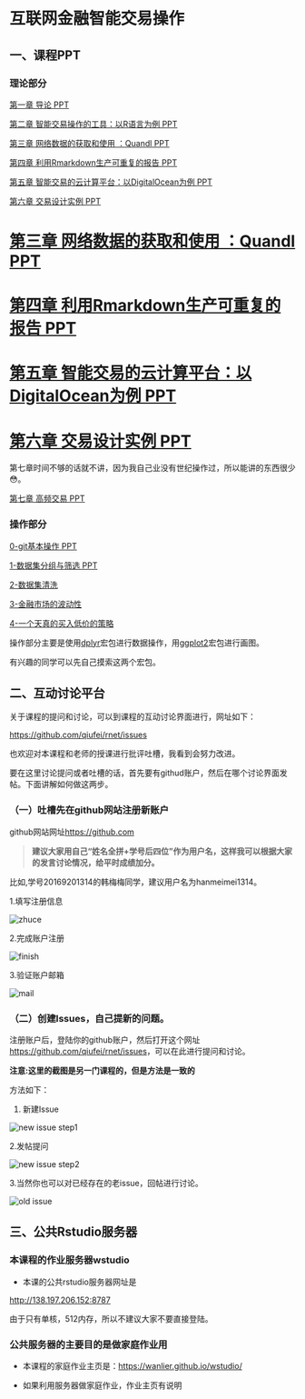 # 互联网金融智能交易操作

## 一、课程PPT

### 理论部分

[第一章 导论 PPT](https://rawgit.com/qiufei/rnet/master/PPT/01-intro.html)


[第二章 智能交易操作的工具：以R语言为例 PPT](https://rawgit.com/qiufei/rnet/master/PPT/02-Rtool.html)



[第三章 网络数据的获取和使用 ：Quandl PPT](https://rawgit.com/qiufei/rnet/master/PPT/03-quandl.html)

[第四章 利用Rmarkdown生产可重复的报告 PPT](https://rawgit.com/qiufei/rnet/master/PPT/04-report.html)


[第五章 智能交易的云计算平台：以DigitalOcean为例 PPT](https://rawgit.com/qiufei/rnet/master/PPT/05-digitalocean.html)

[第六章 交易设计实例 PPT](https://rawgit.com/qiufei/rnet/master/PPT/06-project.html)


# [第三章 网络数据的获取和使用 ：Quandl PPT](http://htmlpreview.github.io/?https://github.com/qiufei/rnet/blob/master/PPT/03-quandl.html)
# 
# [第四章 利用Rmarkdown生产可重复的报告 PPT](http://htmlpreview.github.io/?https://github.com/qiufei/rnet/blob/master/PPT/04-report.html)
# 
# 
# [第五章 智能交易的云计算平台：以DigitalOcean为例 PPT](http://htmlpreview.github.io/?https://github.com/qiufei/rnet/blob/master/PPT/05-digitalocean.html)
# 
# [第六章 交易设计实例 PPT](http://htmlpreview.github.io/?https://github.com/qiufei/rnet/blob/master/PPT/06-project.html)


第七章时间不够的话就不讲，因为我自己业没有世纪操作过，所以能讲的东西很少😳。


[第七章 高频交易 PPT](https://rawgit.com/qiufei/rnet/master/PPT/07-highfrequence.html)


### 操作部分

[0-git基本操作 PPT](https://rawgit.com/qiufei/rnet/master/operation/0-git基本操作.html)

[1-数据集分组与筛选 PPT]([]https://rawgit.com/qiufei/rnet/master/operation/1-数据集分组与筛选.html)

[2-数据集清洗](https://rawgit.com/qiufei/rnet/master/operation/2-数据集清洗.html)

[3-金融市场的波动性]([]https://rawgit.com/qiufei/rnet/master/operation/3-金融市场的波动性.html)

[4-一个天真的买入低价的策略](https://rawgit.com/qiufei/rnet/master/operation/4-一个天真的买入低价的策略.html)

操作部分主要是使用[dplyr](https://cran.r-project.org/web/packages/dplyr/)宏包进行数据操作，用[ggplot2](https://cran.r-project.org/web/packages/ggplot2/index.html)宏包进行画图。

有兴趣的同学可以先自己摸索这两个宏包。


## 二、互动讨论平台

关于课程的提问和讨论，可以到课程的互动讨论界面进行，网址如下：

<https://github.com/qiufei/rnet/issues>

也欢迎对本课程和老师的授课进行批评吐槽，我看到会努力改进。

要在这里讨论提问或者吐槽的话，首先要有githud账户，然后在哪个讨论界面发帖。下面讲解如何做这两步。

### （一）吐槽先在github网站注册新账户

github网站网址<https://github.com>

> **建议大家用自己“姓名全拼+学号后四位”作为用户名，这样我可以根据大家的发言讨论情况，给平时成绩加分。**

比如,学号20169201314的韩梅梅同学，建议用户名为hanmeimei1314。

1.填写注册信息

![zhuce](./pic/github-1.png)

2.完成账户注册

![finish](./pic/github-2.png)

3.验证账户邮箱

![mail](./pic/github-mail.png)


### （二）创建Issues，自己提新的问题。

注册账户后，登陆你的github账户，然后打开这个网址<https://github.com/qiufei/rnet/issues>，可以在此进行提问和讨论。

**注意:这里的截图是另一门课程的，但是方法是一致的**

方法如下：

1. 新建Issue

![new issue step1](./pic/issue-new1.png)

2.发帖提问

![new issue step2](./pic/issue-new2.png)

3.当然你也可以对已经存在的老issue，回帖进行讨论。 

![old issue](./pic/issue-old.png)


## 三、公共Rstudio服务器


### 本课程的作业服务器wstudio

* 本课的公共rstudio服务器网址是

<http://138.197.206.152:8787>

由于只有单核，512内存，所以不建议大家不要直接登陆。


### 公共服务器的主要目的是做家庭作业用

* 本课程的家庭作业主页是：<https://wanlier.github.io/wstudio/>

* 如果利用服务器做家庭作业，作业主页有说明

